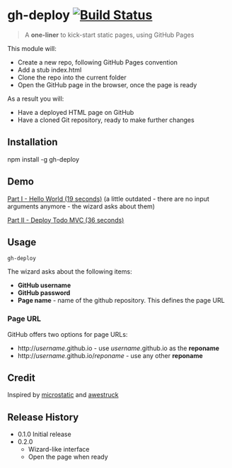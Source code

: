 # gh-deploy [![Build Status](https://travis-ci.org/danielsiwiec/gh-deploy.svg?branch=master)](https://travis-ci.org/danielsiwiec/gh-deploy)

> A **one-liner** to kick-start static pages, using GitHub Pages

This module will:

* Create a new repo, following GitHub Pages convention
* Add a stub index.html
* Clone the repo into the current folder
* Open the GitHub page in the browser, once the page is ready

As a result you will:

* Have a deployed HTML page on GitHub
* Have a cloned Git repository, ready to make further changes

## Installation

  npm install -g gh-deploy

## Demo

<a href="http://youtu.be/vJlg-0y2fTY" target="_blank">Part I - Hello World (19 seconds)</a> (a little outdated - there are no input arguments anymore - the wizard asks about them)

<a href="http://youtu.be/5stwAqtgWTg" target="_blank">Part II - Deploy Todo MVC (36 seconds)</a>

## Usage

```
gh-deploy
```

The wizard asks about the following items:

* **GitHub username**
* **GitHub password**
* **Page name** - name of the github repository. This defines the page URL


### Page URL

GitHub offers two options for page URLs:

* http://*username*.github.io - use *username*.github.io as the **reponame**
* http://*username*.github.io/*reponame* - use any other **reponame**

## Credit
Inspired by [microstatic](https://github.com/moredip/microstatic) and [awestruck](http://awestruct.org/)

## Release History

* 0.1.0 Initial release
* 0.2.0
    * Wizard-like interface
    * Open the page when ready
